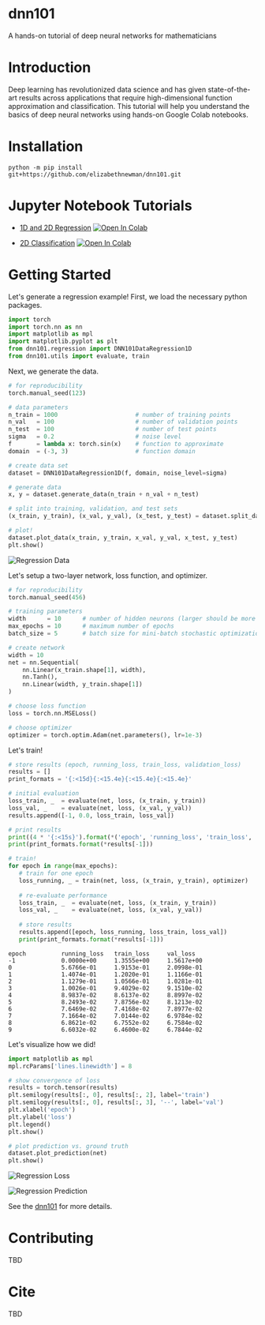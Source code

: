 # dnn101
A hands-on tutorial of deep neural networks for mathematicians

# Introduction

Deep learning has revolutionized data science and has given state-of-the-art results across applications that require high-dimensional function approximation and classification. This tutorial will help you understand the basics of deep neural networks using hands-on Google Colab notebooks.

# Installation

```console
python -m pip install git+https://github.com/elizabethnewman/dnn101.git
```


# Jupyter Notebook Tutorials

* [1D and 2D Regression](https://github.com/elizabethnewman/dnn101/blob/main/dnn101/regression/DNN101_Regression.ipynb) [![Open In Colab](https://colab.research.google.com/assets/colab-badge.svg)](https://colab.research.google.com/github/elizabethnewman/dnn101/blob/main/dnn101/regression/DNN101_Regression.ipynb)

* [2D Classification](https://github.com/elizabethnewman/dnn101/blob/main/dnn101/classification/DNN101_Classification.ipynb) [![Open In Colab](https://colab.research.google.com/assets/colab-badge.svg)](https://colab.research.google.com/github/elizabethnewman/dnn101/blob/main/dnn101/classification/DNN101_Classification.ipynb)


# Getting Started

Let's generate a regression example!  First, we load the necessary python packages.
```python
import torch
import torch.nn as nn
import matplotlib as mpl
import matplotlib.pyplot as plt
from dnn101.regression import DNN101DataRegression1D
from dnn101.utils import evaluate, train
```
Next, we generate the data.
```python
# for reproducibility
torch.manual_seed(123)

# data parameters
n_train = 1000                      # number of training points
n_val   = 100                       # number of validation points
n_test  = 100                       # number of test points
sigma   = 0.2                       # noise level
f       = lambda x: torch.sin(x)    # function to approximate
domain  = (-3, 3)                   # function domain

# create data set
dataset = DNN101DataRegression1D(f, domain, noise_level=sigma)

# generate data
x, y = dataset.generate_data(n_train + n_val + n_test)

# split into training, validation, and test sets
(x_train, y_train), (x_val, y_val), (x_test, y_test) = dataset.split_data(x, y, n_train=n_train, n_val=n_val)

# plot!
dataset.plot_data(x_train, y_train, x_val, y_val, x_test, y_test)
plt.show()
```
![Regression Data](docs/figs/getting_started_regression_data.png)

Let's setup a two-layer network, loss function, and optimizer.
```python
# for reproducibility
torch.manual_seed(456)

# training parameters
width      = 10      # number of hidden neurons (larger should be more expressive)
max_epochs = 10      # maximum number of epochs
batch_size = 5       # batch size for mini-batch stochastic optimization

# create network
width = 10
net = nn.Sequential(
    nn.Linear(x_train.shape[1], width),
    nn.Tanh(),
    nn.Linear(width, y_train.shape[1])
)

# choose loss function
loss = torch.nn.MSELoss()

# choose optimizer
optimizer = torch.optim.Adam(net.parameters(), lr=1e-3)
```
Let's train!
```python
# store results (epoch, running_loss, train_loss, validation_loss)
results = []
print_formats = '{:<15d}{:<15.4e}{:<15.4e}{:<15.4e}'

# initial evaluation
loss_train, _  = evaluate(net, loss, (x_train, y_train))
loss_val, _    = evaluate(net, loss, (x_val, y_val))
results.append([-1, 0.0, loss_train, loss_val])

# print results
print((4 * '{:<15s}').format(*('epoch', 'running_loss', 'train_loss', 'val_loss')))
print(print_formats.format(*results[-1]))

# train!
for epoch in range(max_epochs):
   # train for one epoch
   loss_running, _ = train(net, loss, (x_train, y_train), optimizer)
   
   # re-evaluate performance
   loss_train, _  = evaluate(net, loss, (x_train, y_train))
   loss_val, _    = evaluate(net, loss, (x_val, y_val))
   
   # store results
   results.append([epoch, loss_running, loss_train, loss_val])
   print(print_formats.format(*results[-1]))
```
```
epoch          running_loss   train_loss     val_loss       
-1             0.0000e+00     1.3555e+00     1.5617e+00     
0              5.6766e-01     1.9153e-01     2.0998e-01     
1              1.4074e-01     1.2020e-01     1.1166e-01     
2              1.1279e-01     1.0566e-01     1.0281e-01     
3              1.0026e-01     9.4029e-02     9.1510e-02     
4              8.9837e-02     8.6137e-02     8.8997e-02     
5              8.2493e-02     7.8756e-02     8.1213e-02     
6              7.6469e-02     7.4168e-02     7.8977e-02     
7              7.1664e-02     7.0144e-02     6.9784e-02     
8              6.8621e-02     6.7552e-02     6.7584e-02     
9              6.6032e-02     6.4600e-02     6.7844e-02 
```


Let's visualize how we did!
```python
import matplotlib as mpl
mpl.rcParams['lines.linewidth'] = 8

# show convergence of loss
results = torch.tensor(results)
plt.semilogy(results[:, 0], results[:, 2], label='train')
plt.semilogy(results[:, 0], results[:, 3], '--', label='val')
plt.xlabel('epoch')
plt.ylabel('loss')
plt.legend()
plt.show()

# plot prediction vs. ground truth
dataset.plot_prediction(net)
plt.show()
```

![Regression Loss](docs/figs/getting_started_regression_loss.png)

![Regression Prediction](docs/figs/getting_started_regression_prediction.png)


See the [dnn101](https://github.com/elizabethnewman/dnn101/tree/main/dnn101) for more details.

# Contributing

TBD

# Cite

TBD
